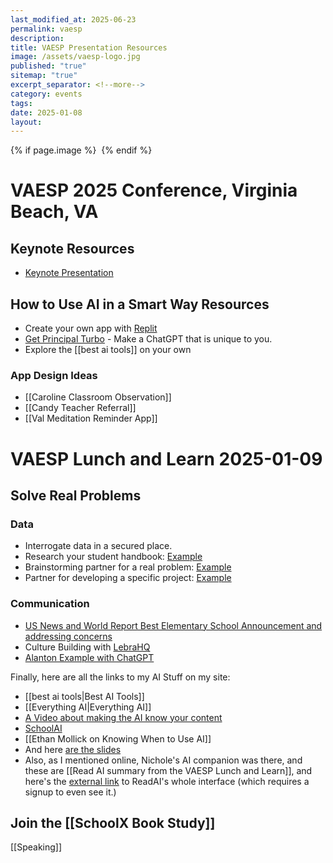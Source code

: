 ```yaml
---
last_modified_at: 2025-06-23
permalink: vaesp
description:
title: VAESP Presentation Resources
image: /assets/vaesp-logo.jpg
published: "true"
sitemap: "true"
excerpt_separator: <!--more-->
category: events
tags:
date: 2025-01-08
layout:
---
```

{% if page.image %} <img src="{{ page.image }}" alt=""> {% endif %}

# VAESP 2025 Conference, Virginia Beach, VA
## Keynote Resources

- [Keynote Presentation](https://sharing.ia.net/presenter/43d78cd42de246988703a01c5c1f774b/view)
## How to Use AI in a Smart Way Resources
- Create your own app with [Replit](https://replit.com/refer/jethrojones)
- [Get Principal Turbo](https://chatgpt.com/g/g-LJH7o21aD-get-principal-turbo) - Make a ChatGPT that is unique to you. 
- Explore the [[best ai tools]] on your own
### App Design Ideas
- [[Caroline Classroom Observation]]
- [[Candy Teacher Referral]]
- [[Val Meditation Reminder App]]

# VAESP Lunch and Learn 2025-01-09
## Solve Real Problems
### Data
- Interrogate data in a secured place.​
- Research your student handbook: [Example](https://app.schoolai.com/student-space?code=FRW9)​
- Brainstorming partner for a real problem: [Example](https://app.schoolai.com/student-space?code=VT0U)​
- Partner for developing a specific project: [Example](https://app.schoolai.com/student-space?code=O7NB)

### Communication
- [US News and World Report Best Elementary School Announcement and addressing concerns](https://chatgpt.com/share/677dd24b-5178-800f-a0d9-8e470d74b6f6)
- Culture Building with [LebraHQ](https://lebrahq.com)
- [Alanton Example with ChatGPT](https://chatgpt.com/share/67800b0a-7d78-800f-b346-92e8deaf7e8e)

Finally, here are all the links to my AI Stuff on my site: 

- [[best ai tools|Best AI Tools]]
- [[Everything AI|Everything AI]]
- [A Video about making the AI know your content](https://youtu.be/Mo8xYoel2mw)
- [SchoolAI](https://app.schoolai.com/sign-up-invite?invitedBy=user_2TfkAQGPA5YbCR7KXBhRQ4S1Uyx)
- [[Ethan Mollick on Knowing When to Use AI]]
- And here [are the slides](https://sharing.ia.net/presenter/8622d85da5e14092a9ad2e57964418f2/view#/)
- Also, as I mentioned online, Nichole's AI companion was there, and these are [[Read AI summary from the VAESP Lunch and Learn]], and here's the [external link](https://app.read.ai/analytics/meetings/01JH600H41HR7EW9N5YSF472EY) to ReadAI's whole interface (which requires a signup to even see it.)

## Join the [[SchoolX Book Study]]

[[Speaking]]
